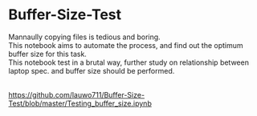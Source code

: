 # Buffer-Size-Test
Mannaully copying files is tedious and boring.<BR>
This notebook aims to automate the process, and find out the optimum buffer size for this task.<BR>
This notebook test in a brutal way, further study on relationship between laptop spec. and buffer size should be performed.<BR><BR>

https://github.com/lauwo711/Buffer-Size-Test/blob/master/Testing_buffer_size.ipynb
